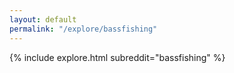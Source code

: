 ```yaml
---
layout: default
permalink: "/explore/bassfishing"
---
```


<link rel="stylesheet" type="text/css" href="/static/css/explore.css">
{% include explore.html subreddit="bassfishing" %}
